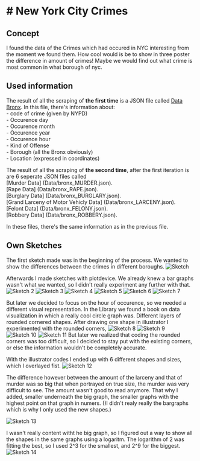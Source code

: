 # # New York City Crimes 

## Concept 
I found the data of the Crimes which had occured in NYC interesting from the moment we found them. How cool would is be to show in three poster the difference in amount of crimes! Maybe we would find out what crime is most common in what borough of nyc. 

## Used information

The result of all the scraping of  **the first time** is a JSON file called [Data Bronx](Data/bronx.json). In this file, there's information about:<br>
	- code of crime (given by NYPD) <br>
	- Occurence day <br>
	- Occurence month<br>
	- Occurence year<br>
	- Occurence hour<br>
	- Kind of Offense <br>
	- Borough (all the Bronx obviously)<br>
	- Location (expressed in coordinates)<br>

The result of all the scraping of  **the second time**, after the first iteration is are 6 seperate JSON files called <br>
[Murder Data] (Data/bronx_MURDER.json).<br>
[Rape Data] (Data/bronx_RAPE.json). <br>
[Burglary Data] (Data/bronx_BURGLARY.json).<br>
[Grand Larceny of Motor Vehicly Data] (Data/bronx_LARCENY.json). <br>
[Felont Data] (Data/bronx_FELONY.json).<br>
[Robbery Data] (Data/bronx_ROBBERY.json). <br>


In these files, there's the same information as in the previous file.

## Own Sketches
The first sketch made was in the beginning of the process. We wanted to show the differences between the crimes in different boroughs. 
![Sketch](First_Sketch/poster2.png)

Afterwards I made sketches with plotdevice. We already knew a bar graphs wasn't what we wanted, so I didn't really experiment any further with that. 
![Sketch 2](Plotdevice_Schetsen/Analyzing_time_burglary.png)
![Sketch 3](Plotdevice_Schetsen/Analyzing_time_felony.png)
![Sketch 4](Plotdevice_Schetsen/Analyzing_time_motor.png)
![Sketch 5](Plotdevice_Schetsen/Analyzing_time_murder.png)
![Sketch 6](Plotdevice_Schetsen/Analyzing_time_rape.png)
![Sketch 7](Plotdevice_Schetsen/Analyzing_time_robbery.png)

But later we decided to focus on the hour of occurence, so we needed a different visual representation. In the Library we found a book on data visualization in which a really cool circle graph was. Different layers of rounded cornered shapes. After drawing one shape in illustrator I experimented with the rounded corners, 
![Sketch 8](Second_Sketch/schets-13.png)
![Sketch 9](Second_Sketch/schets-14.png)
![Sketch 10](Second_Sketch/schets-15.png)
![Sketch 11](Second_Sketch/schets-16.png)
But later we realized that coding the rounded corners was too difficult, so I decided to stay put with the existing corners, or else the information wouldn't be completely accurate. 

With the illustrator codes I ended up with 6 different shapes and sizes, which I overlayed fist. 
![Sketch 12](Final_Sketch/2_overlay.png)

The difference however between the amount of the larceny and that of murder was so big that when portrayed on true size, the murder was very difficult to see. The amount wasn't good to read anymore. That why I added, smaller underneath the big graph, the smaller graphs with the highest point on that graph in numers. ()I didn't realy really the bargraphs which is why I only used the new shapes.) 

![Sketch 13](Final_Sketch/3_overlay+verschil.png)

I wasn't really content witht he big graph, so I figured out a way to show all the shapes in the same graphs using a logaritm. The logarithm of 2 was fitting the best, so I used 2^3 for the smallest, and 2^9 for the biggest. 
![Sketch 14](Final_Sketch/4_logaritmisch.png)

